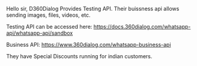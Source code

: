 Hello sir, D360Dialog Provides Testing API. Their buissness api allows sending images, files, videos, etc.

Testing API can be accessed here: https://docs.360dialog.com/whatsapp-api/whatsapp-api/sandbox

Business API: https://www.360dialog.com/whatsapp-business-api

They have Special Discounts running for indian customers. 
